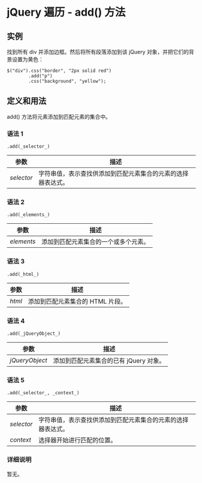# jQuery 遍历 - add() 方法



## 实例

找到所有 div 并添加边框。然后将所有段落添加到该 jQuery 对象，并把它们的背景设置为黄色：

```
$("div").css("border", "2px solid red")
        .add("p")
        .css("background", "yellow");

```

## 定义和用法

add() 方法将元素添加到匹配元素的集合中。

### 语法 1

```
.add(_selector_)
```

| 参数 | 描述 |
| --- | --- |
| _selector_ | 字符串值，表示查找供添加到匹配元素集合的元素的选择器表达式。 |

### 语法 2

```
.add(_elements_)
```

| 参数 | 描述 |
| --- | --- |
| _elements_ | 添加到匹配元素集合的一个或多个元素。 |

### 语法 3

```
.add(_html_)
```

| 参数 | 描述 |
| --- | --- |
| _html_ | 添加到匹配元素集合的 HTML 片段。 |

### 语法 4

```
.add(_jQueryObject_)
```

| 参数 | 描述 |
| --- | --- |
| _jQueryObject_ | 添加到匹配元素集合的已有 jQuery 对象。 |

### 语法 5

```
.add(_selector_, _context_)
```

| 参数 | 描述 |
| --- | --- |
| _selector_ | 字符串值，表示查找供添加到匹配元素集合的元素的选择器表达式。 |
| _context_ | 选择器开始进行匹配的位置。 |

### 详细说明

暂无。



